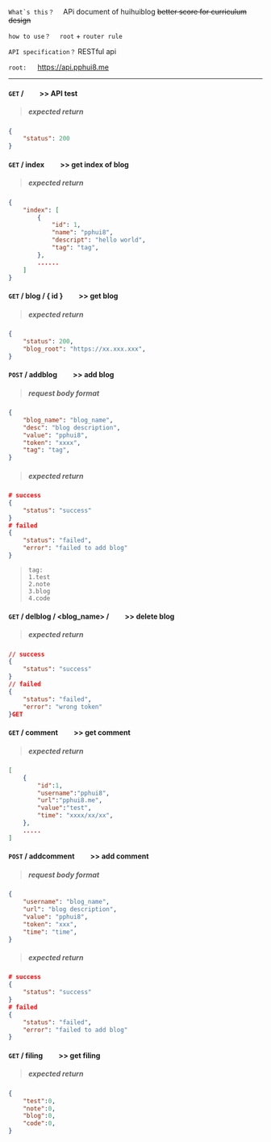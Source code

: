 ```What`s this？```  &emsp;APi document of huihuiblog ~~better score for  curriculum design~~

```how to use？``` &emsp;`root` + `router rule` 

```API specification？``` RESTful api

```root:``` &emsp; https://api.pphui8.me

---

#### ```GET``` / &emsp;&emsp;>> API test
> ##### expected return
```json
{
    "status": 200
}
```

#### ```GET``` / index &emsp;&emsp;>> get index of blog
> ##### expected return
```json
{
    "index": [
        {
            "id": 1,
            "name": "pphui8",
            "descript": "hello world",
            "tag": "tag",
        },
        ......
    ] 
}
```

#### ```GET``` / blog / { id } &emsp;&emsp;>> get blog
> ##### expected return
```json
{
    "status": 200,
    "blog_root": "https://xx.xxx.xxx",
}
```

#### ```POST``` / addblog  &emsp;&emsp;>> add blog
> ##### request body format
```json
{
    "blog_name": "blog_name",
    "desc": "blog description",
    "value": "pphui8",
    "token": "xxxx",
    "tag": "tag",
}
```

> ##### expected return
```json
# success
{
    "status": "success"
}
# failed
{
    "status": "failed",
    "error": "failed to add blog"
}
```
> ```
> tag:
> 1.test  
> 2.note  
> 3.blog  
> 4.code  
> ```

#### ```GET``` / delblog / <blog_name> / <token>  &emsp;&emsp;>> delete blog
> ##### expected return
```json
// success
{
    "status": "success"
}
// failed
{
    "status": "failed",
    "error": "wrong token"
}GET
```

#### ```GET``` / comment &emsp;&emsp;>> get comment
> ##### expected return
```json
[
    {
        "id":1,
        "username":"pphui8",
        "url":"pphui8.me",
        "value":"test",
        "time": "xxxx/xx/xx",
    },
    .....
]
```

#### ```POST``` / addcomment  &emsp;&emsp;>> add comment
> ##### request body format
```json
{
    "username": "blog_name",
    "url": "blog description",
    "value": "pphui8",
    "token": "xxx",
    "time": "time",
}
```
> ##### expected return
```json
# success
{
    "status": "success"
}
# failed
{
    "status": "failed",
    "error": "failed to add blog"
}
```

#### ```GET``` / filing  &emsp;&emsp;>> get filing
> ##### expected return
```json
{ 
    "test":0,
    "note":0,
    "blog":0,
    "code":0,
}
```